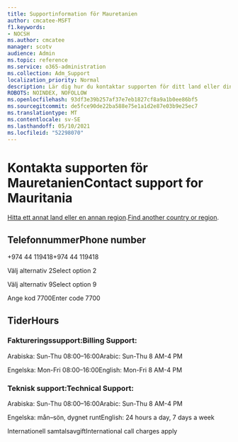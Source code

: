 ```yaml
---
title: Supportinformation för Mauretanien
author: cmcatee-MSFT
f1.keywords:
- NOCSH
ms.author: cmcatee
manager: scotv
audience: Admin
ms.topic: reference
ms.service: o365-administration
ms.collection: Adm_Support
localization_priority: Normal
description: Lär dig hur du kontaktar supporten för ditt land eller din region.
ROBOTS: NOINDEX, NOFOLLOW
ms.openlocfilehash: 93df3e39b257af37e7eb1827cf8a9a1b0ee86bf5
ms.sourcegitcommit: de5fce90de22ba588e75e1a1d2e87e03b9e25ec7
ms.translationtype: MT
ms.contentlocale: sv-SE
ms.lasthandoff: 05/10/2021
ms.locfileid: "52298070"
---
```

# <a name="contact-support-for-mauritania"></a><span data-ttu-id="949a5-103">Kontakta supporten för Mauretanien</span><span class="sxs-lookup"><span data-stu-id="949a5-103">Contact support for Mauritania</span></span>

<span data-ttu-id="949a5-104">[Hitta ett annat land eller en annan region](../../business-video/get-help-support.md).</span><span class="sxs-lookup"><span data-stu-id="949a5-104">[Find another country or region](../../business-video/get-help-support.md).</span></span>

## <a name="phone-number"></a><span data-ttu-id="949a5-105">Telefonnummer</span><span class="sxs-lookup"><span data-stu-id="949a5-105">Phone number</span></span>
<span data-ttu-id="949a5-106">+974 44 119418</span><span class="sxs-lookup"><span data-stu-id="949a5-106">+974 44 119418</span></span>

<span data-ttu-id="949a5-107">Välj alternativ 2</span><span class="sxs-lookup"><span data-stu-id="949a5-107">Select option 2</span></span>

<span data-ttu-id="949a5-108">Välj alternativ 9</span><span class="sxs-lookup"><span data-stu-id="949a5-108">Select option 9</span></span>

<span data-ttu-id="949a5-109">Ange kod 7700</span><span class="sxs-lookup"><span data-stu-id="949a5-109">Enter code 7700</span></span>

## <a name="hours"></a><span data-ttu-id="949a5-110">Tider</span><span class="sxs-lookup"><span data-stu-id="949a5-110">Hours</span></span>
### <a name="billing-support"></a><span data-ttu-id="949a5-111">Faktureringssupport:</span><span class="sxs-lookup"><span data-stu-id="949a5-111">Billing Support:</span></span>

<span data-ttu-id="949a5-112">Arabiska: Sun-Thu 08:00–16:00</span><span class="sxs-lookup"><span data-stu-id="949a5-112">Arabic: Sun-Thu 8 AM-4 PM</span></span>

<span data-ttu-id="949a5-113">Engelska: Mon-Fri 08:00–16:00</span><span class="sxs-lookup"><span data-stu-id="949a5-113">English: Mon-Fri 8 AM-4 PM</span></span>

### <a name="technical-support"></a><span data-ttu-id="949a5-114">Teknisk support:</span><span class="sxs-lookup"><span data-stu-id="949a5-114">Technical Support:</span></span>

<span data-ttu-id="949a5-115">Arabiska: Sun-Thu 08:00–16:00</span><span class="sxs-lookup"><span data-stu-id="949a5-115">Arabic: Sun-Thu 8 AM-4 PM</span></span>

<span data-ttu-id="949a5-116">Engelska: mån–sön, dygnet runt</span><span class="sxs-lookup"><span data-stu-id="949a5-116">English: 24 hours a day, 7 days a week</span></span>

<span data-ttu-id="949a5-117">Internationell samtalsavgift</span><span class="sxs-lookup"><span data-stu-id="949a5-117">International call charges apply</span></span>
